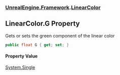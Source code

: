 ### [UnrealEngine.Framework](UnrealEngine_Framework.md 'UnrealEngine.Framework').[LinearColor](LinearColor.md 'UnrealEngine.Framework.LinearColor')
## LinearColor.G Property
Gets or sets the green component of the linear color  
```csharp
public float G { get; set; }
```
#### Property Value
[System.Single](https://docs.microsoft.com/en-us/dotnet/api/System.Single 'System.Single')
